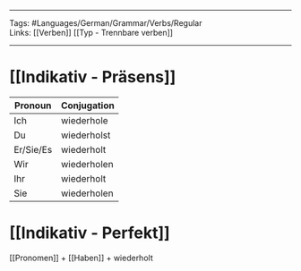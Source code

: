 ___
Tags: #Languages/German/Grammar/Verbs/Regular  
Links: [[Verben]] [[Typ - Trennbare verben]]
___
# [[Indikativ - Präsens]]
Pronoun|Conjugation
------------ | ------------
Ich | wiederhole
Du | wiederholst
Er/Sie/Es | wiederholt
Wir | wiederholen
Ihr | wiederholt
Sie | wiederholen


# [[Indikativ - Perfekt]]
[[Pronomen]] + [[Haben]] + wiederholt